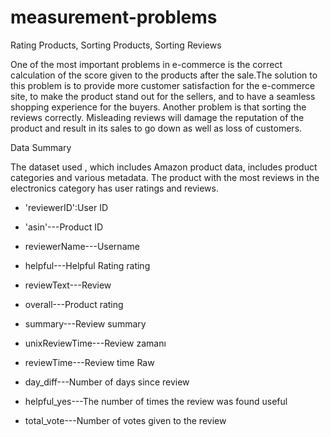 # measurement-problems
Rating Products, Sorting Products, Sorting Reviews


One of the most important problems in e-commerce is the correct calculation of the score given to the products after the sale.The solution to this problem is to provide more customer satisfaction for the e-commerce site, to make the product stand out for the sellers, and to have a seamless shopping experience for the buyers. Another problem is that sorting the reviews correctly. Misleading reviews will damage the reputation of the product and result in its sales to go down as well as loss of customers.

Data Summary

The dataset used , which includes Amazon product data, includes product categories and various metadata. The product with the most reviews in the electronics category has user ratings and reviews.

- 'reviewerID':User ID

- 'asin'---Product ID

- reviewerName---Username

- helpful---Helpful Rating rating

- reviewText---Review

- overall---Product rating

- summary---Review summary

- unixReviewTime---Review zamanı

- reviewTime---Review time Raw 

- day_diff---Number of days since review

- helpful_yes---The number of times the review was found useful

- total_vote---Number of votes given to the review
